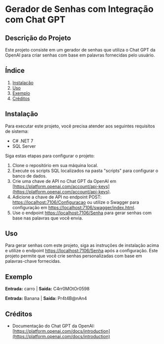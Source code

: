 # Gerador de Senhas com Integração com Chat GPT

## Descrição do Projeto
Este projeto consiste em um gerador de senhas que utiliza o Chat GPT da OpenAI para criar senhas com base em palavras fornecidas pelo usuário.

## Índice
1. [Instalação](#instalação)
2. [Uso](#uso)
3. [Exemplo](#Exemplo)
4. [Créditos](#créditos)

## Instalação
Para executar este projeto, você precisa atender aos seguintes requisitos de sistema:
- C# .NET 7
- SQL Server

Siga estas etapas para configurar o projeto:
1. Clone o repositório em sua máquina local.
2. Execute os scripts SQL localizados na pasta "scripts" para configurar o banco de dados.
3. Crie uma chave de API no Chat GPT da OpenAI em [https://platform.openai.com/account/api-keys](https://platform.openai.com/account/api-keys).
4. Adicione a chave de API no endpoint POST: [https://localhost:7106/Configuracao](https://localhost:7106/Configuracao) ou utilize o Swagger para configuração em [https://localhost:7106/swagger/index.html](https://localhost:7106/swagger/index.html).
5. Use o endpoint [https://localhost:7106/Senha](https://localhost:7106/Senha) para gerar senhas com base nas palavras que você envia.

## Uso
Para gerar senhas com este projeto, siga as instruções de instalação acima e utilize o endpoint [https://localhost:7106/Senha](https://localhost:7106/Senha) após a configuração. Este projeto permite que você crie senhas personalizadas com base em palavras-chave fornecidas.

## Exemplo
**Entrada:** carro | **Saída:** C4rr0MOtOr0598

**Entrada:** Banana | **Saída:** Pr4t4B@nAn4 

## Créditos
- Documentação do Chat GPT da OpenAI: [https://platform.openai.com/docs/introduction](https://platform.openai.com/docs/introduction)
